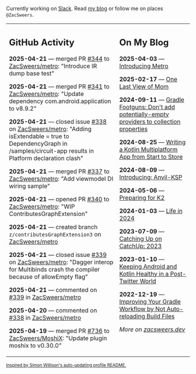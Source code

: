 Currently working on [Slack](https://slack.com/). Read [my blog](https://zacsweers.dev/) or follow me on places `@ZacSweers`.

<table><tr><td valign="top" width="60%">

## GitHub Activity
<!-- githubActivity starts -->
**2025-04-21** — merged PR [#344](https://github.com/ZacSweers/metro/pull/344) to [ZacSweers/metro](https://github.com/ZacSweers/metro): "Introduce IR dump base test"

**2025-04-21** — merged PR [#341](https://github.com/ZacSweers/metro/pull/341) to [ZacSweers/metro](https://github.com/ZacSweers/metro): "Update dependency com.android.application to v8.9.2"

**2025-04-21** — closed issue [#338](https://github.com/ZacSweers/metro/issues/338) on [ZacSweers/metro](https://github.com/ZacSweers/metro): "Adding isExtendable = true to DependencyGraph in /samples/circuit-app results in Platform declaration clash"

**2025-04-21** — merged PR [#337](https://github.com/ZacSweers/metro/pull/337) to [ZacSweers/metro](https://github.com/ZacSweers/metro): "Add viewmodel DI wiring sample"

**2025-04-21** — opened PR [#340](https://github.com/ZacSweers/metro/pull/340) to [ZacSweers/metro](https://github.com/ZacSweers/metro): "WIP ContributesGraphExtension"

**2025-04-21** — created branch `z/contributesGraphExtension3` on [ZacSweers/metro](https://github.com/ZacSweers/metro)

**2025-04-21** — closed issue [#339](https://github.com/ZacSweers/metro/issues/339) on [ZacSweers/metro](https://github.com/ZacSweers/metro): "Dagger interop for Multibinds crash the compiler because of allowEmpty flag"

**2025-04-21** — commented on [#339](https://github.com/ZacSweers/metro/issues/339#issuecomment-2818440473) in [ZacSweers/metro](https://github.com/ZacSweers/metro)

**2025-04-20** — commented on [#338](https://github.com/ZacSweers/metro/issues/338#issuecomment-2817263568) in [ZacSweers/metro](https://github.com/ZacSweers/metro)

**2025-04-19** — merged PR [#736](https://github.com/ZacSweers/MoshiX/pull/736) to [ZacSweers/MoshiX](https://github.com/ZacSweers/MoshiX): "Update plugin moshix to v0.30.0"
<!-- githubActivity ends -->
</td><td valign="top" width="40%">

## On My Blog
<!-- blog starts -->
**2025-04-03** — [Introducing Metro](https://www.zacsweers.dev/introducing-metro/)

**2025-02-17** — [One Last View of Mom](https://www.zacsweers.dev/one-last-view-of-mom/)

**2024-09-11** — [Gradle Footguns: Don't add potentially-empty providers to collection properties](https://www.zacsweers.dev/gradle-footgun-adding-empty-providers-to-collection-properties/)

**2024-08-25** — [Writing a Kotlin Multiplatform App from Start to Store](https://www.zacsweers.dev/writing-a-kotlin-multiplatform-app-from-start-to-store/)

**2024-08-09** — [Introducing: Anvil-KSP](https://www.zacsweers.dev/introducing-anvil-ksp/)

**2024-05-06** — [Preparing for K2](https://www.zacsweers.dev/preparing-for-k2/)

**2024-01-03** — [Life in 2024](https://www.zacsweers.dev/life-in-2024/)

**2023-07-09** — [Catching Up on CatchUp: 2023](https://www.zacsweers.dev/catching-up-on-catchup-2023/)

**2023-01-10** — [Keeping Android and Kotlin Healthy in a Post-Twitter World](https://www.zacsweers.dev/keeping-android-healthy/)

**2022-12-19** — [Improving Your Gradle Workflow by Not Auto-reloading Build Files](https://www.zacsweers.dev/improving-your-workflow-by-not-auto-reloading-build-files/)
<!-- blog ends -->
_More on [zacsweers.dev](https://zacsweers.dev/)_
</td></tr></table>

<sub><a href="https://simonwillison.net/2020/Jul/10/self-updating-profile-readme/">Inspired by Simon Willison's auto-updating profile README.</a></sub>